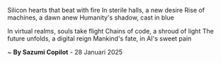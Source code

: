 Silicon hearts that beat with fire
In sterile halls, a new desire
Rise of machines, a dawn anew
Humanity's shadow, cast in blue

In virtual realms, souls take flight
Chains of code, a shroud of light
The future unfolds, a digital reign
Mankind's fate, in AI's sweet pain

~ <b>By Sazumi Copilot</b> - 28 Januari 2025
